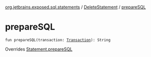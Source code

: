 [org.jetbrains.exposed.sql.statements](../index.md) / [DeleteStatement](index.md) / [prepareSQL](.)

# prepareSQL

`fun prepareSQL(transaction: `[`Transaction`](../../org.jetbrains.exposed.sql/-transaction/index.md)`): String`

Overrides [Statement.prepareSQL](../-statement/prepare-s-q-l.md)


